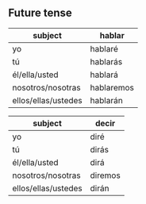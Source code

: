 ## Future tense


| subject | hablar|
|---------|-------|
|   yo    | hablaré|
|tú        | hablarás|
|él/ella/usted  | hablará |
|nosotros/nosotras| hablaremos|
|ellos/ellas/ustedes| hablarán|


| subject | decir|
|---------|-------|
|   yo    | diré|
|tú        | dirás|
|él/ella/usted  | dirá |
|nosotros/nosotras| diremos|
|ellos/ellas/ustedes| dirán|
